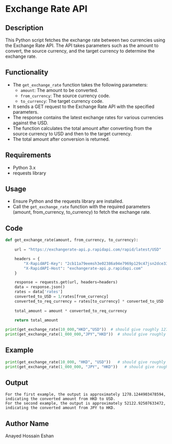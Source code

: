 # Exchange Rate API

## Description

This Python script fetches the exchange rate between two currencies using the Exchange Rate API. The API takes parameters such as the amount to convert, the source currency, and the target currency to determine the exchange rate.

## Functionality

- The `get_exchange_rate` function takes the following parameters:
  - `amount`: The amount to be converted.
  - `from_currency`: The source currency code.
  - `to_currency`: The target currency code.
- It sends a GET request to the Exchange Rate API with the specified parameters.
- The response contains the latest exchange rates for various currencies against the USD.
- The function calculates the total amount after converting from the source currency to USD and then to the target currency.
- The total amount after conversion is returned.

## Requirements

- Python 3.x
- requests library

## Usage

- Ensure Python and the requests library are installed.
- Call the `get_exchange_rate` function with the required parameters (amount, from_currency, to_currency) to fetch the exchange rate.

## Code
```python
def get_exchange_rate(amount, from_currency, to_currency):
    
    url = "https://exchangerate-api.p.rapidapi.com/rapid/latest/USD"

    headers = {
        "X-RapidAPI-Key": "2cb11a79eemsh3e02386a94e7969p129c47jsn2dce33b3a5d7",
        "X-RapidAPI-Host": "exchangerate-api.p.rapidapi.com"
    }

    response = requests.get(url, headers=headers)
    data = response.json()
    rates = data['rates']
    converted_to_USD = 1/rates[from_currency]
    converted_to_req_currency = rates[to_currency] * converted_to_USD
    
    total_amount = amount * converted_to_req_currency
    
    return total_amount

print(get_exchange_rate(10_000,"HKD","USD"))  # should give roughly 1278
print(get_exchange_rate(1_000_000,"JPY","HKD"))  # should give roughly 52000    
```

## Example

```python
print(get_exchange_rate(10_000, "HKD", "USD"))   # should give roughly 1278
print(get_exchange_rate(1_000_000, "JPY", "HKD"))   # should give roughly 52000
```

## Output
```
For the first example, the output is approximately 1278.1244903478594, indicating the converted amount from HKD to USD.
For the second example, the output is approximately 52122.92507633472, indicating the converted amount from JPY to HKD.
```

## Author Name
Anayed Hossain Eshan

